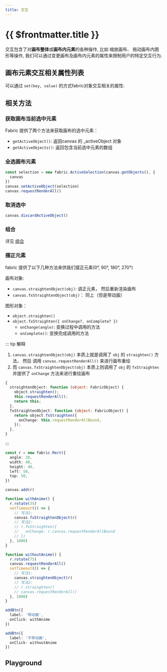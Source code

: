 ```yaml
---
title: 交互
---
```


# {{ $frontmatter.title }}

交互包含了对**画布整体**或**画布内元素**的各种操作, 比如
缩放画布、 拖动画布内图形等操作, 我们可以通过变更画布及画布内元素的属性来限制用户的特定交互行为.

## 画布元素交互相关属性列表

可以通过 `set(key, value)` 的方式fabric对象交互相关的属性:

<!--@include: ../../source/parts/control.md -->

<script setup>
import Interaction from './demos/Interaction.vue'
import Runnable from '../../components/Runnable.vue'

</script>

## 相关方法

### 获取画布当前选中元素

Fabric 提供了两个方法来获取画布的选中元素：

+ `getActiveObject()`: 返回canvas 的 _activeObject 对象
+ `getActiveObjects()`: 返回包含当前选中元素的数组

### 全选画布元素

```ts
const selection = new fabric.ActiveSelection(canvas.getObjects(), {
  canvas
})
canvas.setActiveObject(selection)
canvas.requestRenderAll()

```

### 取消选中

```ts
canvas.discardActiveObject()
```

### 组合

详见 [组合](/fabric/tutorial/group)


### 摆正元素

fabric 提供了以下几种方法来供我们摆正元素(0°, 90°, 180°, 270°)

画布对象:

+ `canvas.straightenObject(obj)`: 调正元素， 然后重新渲染画布
+ `canvas.fxStraightenObject(obj)`： 同上（但是带动画）

图形对象：

+ `object.straighten()`
+ `object.fxStraighten({ onChange?, onComplete? })`
  + `onChange(angle)`: 变换过程中调用的方法
  + `onComplete()`: 变换完成调用的方法

::: tip 解释

1. `canvas.straightenObject(obj)` 本质上就是调用了 `obj` 的 `straighten()` 方法， 然后
调用 `canvas.requestRenderAll()` 来进行画布重绘
2. 而 `canvas.fxStraightenObject(obj)` 本质上则调用了 `obj` 的 `fxStraighten` 并提供了
`onChange` 方法来进行重绘画布

```ts
{
  straightenObject: function (object: FabricObject) {
    object.straighten();
    this.requestRenderAll();
    return this;
  },
  fxStraightenObject: function (object: FabricObject) {
    return object.fxStraighten({
      onChange: this.requestRenderAllBound,
    });
  },
}

```

:::

<Runnable type="view">

```ts
const r = new fabric.Rect({
  angle: 20,
  width: 40,
  height: 40,
  left: 50,
  top: 50,
})

canvas.add(r)

function withAnime() {
  r.rotate(35)
  setTimeout(() => {
    // 写法1:
    canvas.fxStraightenObject(r)
    // 写法2:
    // r.fxStraighten({
    //   onChange: r.canvas.requestRenderAllBound
    // })
  }, 1000)
}

function withoutAnime() {
  r.rotate(75)
  canvas.requestRenderAll()
  setTimeout(() => {
    // 写法1:
    canvas.straightenObject(r)
    // 写法2:
    // r.strainghten()
    // canvas.requestRenderAll()
  }, 1000)
}

addBtn({
  label: '带动画',
  onClick: withAnime
})

addBtn({
  label: '不带动画',
  onClick: withoutAnime
})

```

</Runnable>


## Playground

<Interaction />
 
